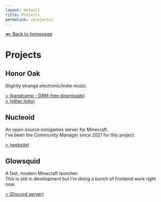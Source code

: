 ```yaml
---
layout: default
title: Projects
permalink: /projects/
---
```

[⟸ Back to homepage](/)

# Projects
  
## Honor Oak
Slightly strange electronic/indie music.

[> (bandcamp - DRM-free downloads)](https://honoroak.bandcamp.com)<br>
[> (other links)](https://linktr.ee/honor_oak)
  
## Nucleoid
An open-source minigames server for Minecraft.<br>
I've been the Community Manager since 2021 for this project.

[> (website)](https://nucleoid.xyz)
  
## Glowsquid
A fast, modern Minecraft launcher.<br>
This is still in development but I'm doing a bunch of frontend work right now.

[> (Discord server)](https://discord.gg/AzwR4KSJW4)

